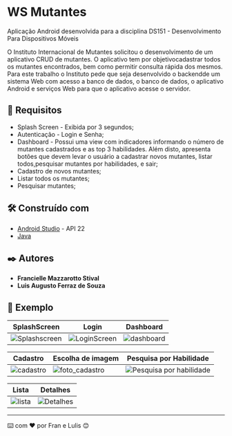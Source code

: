 # WS Mutantes

Aplicação Android desenvolvida para a disciplina DS151 - Desenvolvimento Para Dispositivos Móveis

O Instituto Internacional de Mutantes solicitou o desenvolvimento de um aplicativo CRUD de mutantes. 
O aplicativo tem por objetivocadastrar todos os mutantes encontrados, bem como permitir consulta rápida dos mesmos. 
Para este trabalho o Instituto pede que seja desenvolvido o backendde um sistema Web com acesso a banco de dados, o banco de dados, o aplicativo Android e serviços Web para que o aplicativo acesse o servidor.

## 🚀 Requisitos

* Splash Screen - Exibida por 3 segundos;
* Autenticação - Login e Senha;
* Dashboard - Possui  uma  view com indicadores informando o número de mutantes cadastrados e as top 3 habilidades. 
Além disto, apresenta botões que devem levar o usuário a cadastrar novos mutantes, listar todos,pesquisar mutantes por habilidades, e sair;
* Cadastro de novos mutantes;
* Listar todos os mutantes;
* Pesquisar mutantes; 


## 🛠️ Construído com

* [Android Studio](https://developer.android.com/studio) - API 22
* [Java](https://www.java.com/pt-BR/)

## ✒️ Autores

* **Francielle Mazzarotto Stival** 
* **Luis Augusto Ferraz de Souza**

## 📄 Exemplo

| SplashScreen | Login | Dashboard
|------------------|-------------------------|-----------------|
|![Splashscreen](https://user-images.githubusercontent.com/22084121/189783150-cde32ba5-d2be-4051-a853-5b6eae0595be.png)|![LoginScreen](https://user-images.githubusercontent.com/22084121/189783164-4fac1f81-02d2-4370-b002-a0230a986f7b.png)|![dashboard](https://user-images.githubusercontent.com/22084121/189783178-4cc4cb01-0ded-454b-892f-7536f9afae91.png)|

| Cadastro | Escolha de imagem | Pesquisa por Habilidade
|------------------|-------------------------|-----------------|
|![cadastro](https://user-images.githubusercontent.com/22084121/189783208-5a6c7f5b-e507-447e-89b4-b2982ddad1ac.png)|![foto_cadastro](https://user-images.githubusercontent.com/22084121/189783749-63e4ba02-87d8-4154-a125-e3f27afd48f3.png)|![Pesquisa por habilidade](https://user-images.githubusercontent.com/22084121/189783289-ca132faa-7654-42e4-987b-40858bb2a669.png)

| Lista | Detalhes|
|------------------|-------------------------|
![lista](https://user-images.githubusercontent.com/22084121/189783215-3195ee71-a1df-497f-bf0d-f14ac1c98f8d.png)|![Detalhes](https://user-images.githubusercontent.com/22084121/189783227-02922ee8-98ff-4717-83df-809ba9fdc8d2.png)|


---
⌨️ com ❤️ por Fran e Lulis 😊
